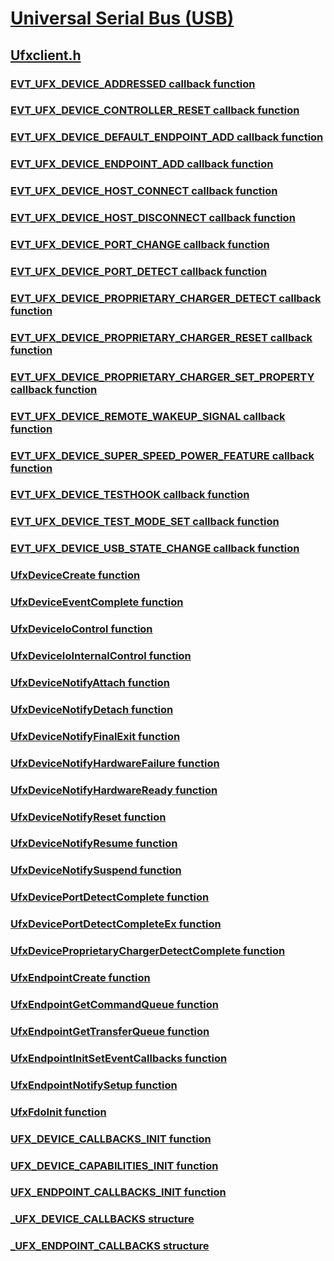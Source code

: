# [Universal Serial Bus (USB)](../_usbref/index.md)
## [Ufxclient.h](index.md)
### [EVT_UFX_DEVICE_ADDRESSED callback function](../ufxclient/nc-ufxclient-evt_ufx_device_addressed.md)
### [EVT_UFX_DEVICE_CONTROLLER_RESET callback function](../ufxclient/nc-ufxclient-evt_ufx_device_controller_reset.md)
### [EVT_UFX_DEVICE_DEFAULT_ENDPOINT_ADD callback function](../ufxclient/nc-ufxclient-evt_ufx_device_default_endpoint_add.md)
### [EVT_UFX_DEVICE_ENDPOINT_ADD callback function](../ufxclient/nc-ufxclient-evt_ufx_device_endpoint_add.md)
### [EVT_UFX_DEVICE_HOST_CONNECT callback function](../ufxclient/nc-ufxclient-evt_ufx_device_host_connect.md)
### [EVT_UFX_DEVICE_HOST_DISCONNECT callback function](../ufxclient/nc-ufxclient-evt_ufx_device_host_disconnect.md)
### [EVT_UFX_DEVICE_PORT_CHANGE callback function](../ufxclient/nc-ufxclient-evt_ufx_device_port_change.md)
### [EVT_UFX_DEVICE_PORT_DETECT callback function](../ufxclient/nc-ufxclient-evt_ufx_device_port_detect.md)
### [EVT_UFX_DEVICE_PROPRIETARY_CHARGER_DETECT callback function](../ufxclient/nc-ufxclient-evt_ufx_device_proprietary_charger_detect.md)
### [EVT_UFX_DEVICE_PROPRIETARY_CHARGER_RESET callback function](../ufxclient/nc-ufxclient-evt_ufx_device_proprietary_charger_reset.md)
### [EVT_UFX_DEVICE_PROPRIETARY_CHARGER_SET_PROPERTY callback function](../ufxclient/nc-ufxclient-evt_ufx_device_proprietary_charger_set_property.md)
### [EVT_UFX_DEVICE_REMOTE_WAKEUP_SIGNAL callback function](../ufxclient/nc-ufxclient-evt_ufx_device_remote_wakeup_signal.md)
### [EVT_UFX_DEVICE_SUPER_SPEED_POWER_FEATURE callback function](../ufxclient/nc-ufxclient-evt_ufx_device_super_speed_power_feature.md)
### [EVT_UFX_DEVICE_TESTHOOK callback function](../ufxclient/nc-ufxclient-evt_ufx_device_testhook.md)
### [EVT_UFX_DEVICE_TEST_MODE_SET callback function](../ufxclient/nc-ufxclient-evt_ufx_device_test_mode_set.md)
### [EVT_UFX_DEVICE_USB_STATE_CHANGE callback function](../ufxclient/nc-ufxclient-evt_ufx_device_usb_state_change.md)
### [UfxDeviceCreate function](../ufxclient/nf-ufxclient-ufxdevicecreate.md)
### [UfxDeviceEventComplete function](../ufxclient/nf-ufxclient-ufxdeviceeventcomplete.md)
### [UfxDeviceIoControl function](../ufxclient/nf-ufxclient-ufxdeviceiocontrol.md)
### [UfxDeviceIoInternalControl function](../ufxclient/nf-ufxclient-ufxdeviceiointernalcontrol.md)
### [UfxDeviceNotifyAttach function](../ufxclient/nf-ufxclient-ufxdevicenotifyattach.md)
### [UfxDeviceNotifyDetach function](../ufxclient/nf-ufxclient-ufxdevicenotifydetach.md)
### [UfxDeviceNotifyFinalExit function](../ufxclient/nf-ufxclient-ufxdevicenotifyfinalexit.md)
### [UfxDeviceNotifyHardwareFailure function](../ufxclient/nf-ufxclient-ufxdevicenotifyhardwarefailure.md)
### [UfxDeviceNotifyHardwareReady function](../ufxclient/nf-ufxclient-ufxdevicenotifyhardwareready.md)
### [UfxDeviceNotifyReset function](../ufxclient/nf-ufxclient-ufxdevicenotifyreset.md)
### [UfxDeviceNotifyResume function](../ufxclient/nf-ufxclient-ufxdevicenotifyresume.md)
### [UfxDeviceNotifySuspend function](../ufxclient/nf-ufxclient-ufxdevicenotifysuspend.md)
### [UfxDevicePortDetectComplete function](../ufxclient/nf-ufxclient-ufxdeviceportdetectcomplete.md)
### [UfxDevicePortDetectCompleteEx function](../ufxclient/nf-ufxclient-ufxdeviceportdetectcompleteex.md)
### [UfxDeviceProprietaryChargerDetectComplete function](../ufxclient/nf-ufxclient-ufxdeviceproprietarychargerdetectcomplete.md)
### [UfxEndpointCreate function](../ufxclient/nf-ufxclient-ufxendpointcreate.md)
### [UfxEndpointGetCommandQueue function](../ufxclient/nf-ufxclient-ufxendpointgetcommandqueue.md)
### [UfxEndpointGetTransferQueue function](../ufxclient/nf-ufxclient-ufxendpointgettransferqueue.md)
### [UfxEndpointInitSetEventCallbacks function](../ufxclient/nf-ufxclient-ufxendpointinitseteventcallbacks.md)
### [UfxEndpointNotifySetup function](../ufxclient/nf-ufxclient-ufxendpointnotifysetup.md)
### [UfxFdoInit function](../ufxclient/nf-ufxclient-ufxfdoinit.md)
### [UFX_DEVICE_CALLBACKS_INIT function](../ufxclient/nf-ufxclient-ufx_device_callbacks_init.md)
### [UFX_DEVICE_CAPABILITIES_INIT function](../ufxclient/nf-ufxclient-ufx_device_capabilities_init.md)
### [UFX_ENDPOINT_CALLBACKS_INIT function](../ufxclient/nf-ufxclient-ufx_endpoint_callbacks_init.md)
### [_UFX_DEVICE_CALLBACKS structure](../ufxclient/ns-ufxclient-_ufx_device_callbacks.md)
### [_UFX_ENDPOINT_CALLBACKS structure](../ufxclient/ns-ufxclient-_ufx_endpoint_callbacks.md)
